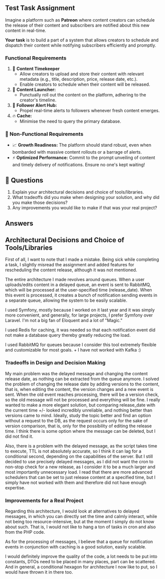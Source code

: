 ## **Test Task Assignment**

Imagine a platform such as **Patreon** where content creators can schedule the release of their content and subscribers are notified about this new content in real-time. 

**Your task** is to build a part of a system that allows creators to schedule and dispatch their content while notifying subscribers efficiently and promptly.
### Functional Requirements

1. 📅 **Content Timekeeper**
    - Allow creators to upload and store their content with relevant metadata (e.g., title, description, price, release date, etc.).
    - Enable creators to schedule when their content will be released.
2. 💼 **Content Launcher:**
    - Punctually roll out the content on the platform, adhering to the creator's timeline.
3. 📣 **Follower Alert Hub:**
    - Propel real-time alerts to followers whenever fresh content emerges.
4. 🔥 **Cache:** 
    - Minimise the need to query the primary database.

### 🦾 Non-Functional Requirements

- 📈 **Growth Readiness:** The platform should stand robust, even when bombarded with massive content rollouts or a barrage of alerts.
- ⚡ **Optimized Performance:** Commit to the prompt unveiling of content and timely delivery of notifications. Ensure no one's kept waiting!

## **🎤 Questions**

1. Explain your architectural decisions and choice of tools/libraries.
2. What tradeoffs did you make when designing your solution, and why did you make those decisions?
3. Any improvements you would like to make if that was your real project?



## Answers
## Architectural Decisions and Choice of Tools/Libraries

First of all, I want to note that I made a mistake. Being sick while completing a task, I slightly misread the assignment and added features for rescheduling the content release, although it was not mentioned.

The entire architecture I made revolves around queues. When a user uploads/edits content in a delayed queue, an event is sent to RabbitMQ, which will be processed at the user-specified time (release_date). When this event is processed, it creates a bunch of notification sending events in a separate queue, allowing the system to be easily scalable.

I used Symfony, mostly because I worked on it last year and it was simply more convenient, and generally, for large projects, I prefer Symfony over Laravel. I'm not a big fan of Eloquent and a lot of "Magic."

I used Redis for caching, it was needed so that each notification event did not make a database query thereby greatly reducing the load.

I used RabbitMQ for queues because I consider this tool extremely flexible and customizable for most goals. + I have not worked with Kafka :)

### Tradeoffs in Design and Decision Making

My main problem was the delayed message and changing the content release date, as nothing can be extracted from the queue anymore. I solved the problem of changing the release date by adding versions to the content, that is, when editing the content, the version changes and a new event is sent. When the old event reaches processing, there will be a version check, so the old message will not be processed and everything will be fine. I really wanted to make a more elegant solution, but comparing release_date with the current time +/- looked incredibly unreliable, and nothing better than versions came to mind. Ideally, study the topic better and find an option without a request to the DB, as the request occurs only for the sake of version comparison, that is, only for the possibility of editing the release time. I think there is some option where the message can be deleted, but I did not find it.

Also, there is a problem with the delayed message, as the script takes time to execute, TTL is not absolutely accurate, so I think it can lag for a conditional second, depending on the capabilities of the server. But I still decided to use precisely delayed messages, as I did not want the cron to non-stop check for a new release, as I consider it to be a much larger and most importantly unnecessary load. I read that there are more advanced schedulers that can be set to just release content at a specified time, but I simply have not worked with them and therefore did not have enough expertise.

### Improvements for a Real Project

Regarding this architecture, I would look at alternatives to delayed messages, in which you can directly set the time and calmly interact, while not being too resource-intensive, but at the moment I simply do not know about such. That is, I would not like to hang a ton of tasks in cron and also from the PHP code.

As for the processing of messages, I believe that a queue for notification events in conjunction with caching is a good solution, easily scalable.

I would definitely improve the quality of the code, a lot needs to be put into constants, DTOs need to be placed in many places, part can be scattered. And in general, a conditional hexagon for architecture I now like to put, so I would have thrown it in there too.
